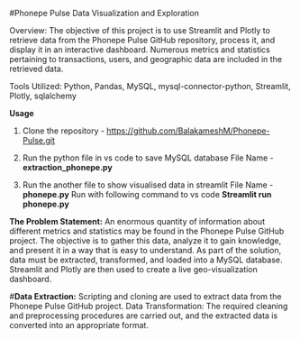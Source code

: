 #Phonepe Pulse Data Visualization and Exploration

Overview:
The objective of this project is to use Streamlit and Plotly to retrieve data from the Phonepe Pulse GitHub repository, process it, and display it in an interactive dashboard. Numerous metrics and statistics pertaining to transactions, users, and geographic data are included in the retrieved data.

Tools Utilized:
Python, Pandas, MySQL, mysql-connector-python, Streamlit, Plotly, sqlalchemy


__Usage__

1) Clone the repository - https://github.com/BalakameshM/Phonepe-Pulse.git

2) Run the python file in vs code to save MySQL database
    File Name - __extraction_phonepe.py__
   
3) Run the another file to show visualised data in streamlit
    File Name - __phonepe.py__
    Run with following command to vs code
      __Streamlit run phonepe.py__


__The Problem Statement:__
An enormous quantity of information about different metrics and statistics may be found in the Phonepe Pulse GitHub project. The objective is to gather this data, analyze it to gain knowledge, and present it in a way that is easy to understand. As part of the solution, data must be extracted, transformed, and loaded into a MySQL database. Streamlit and Plotly are then used to create a live geo-visualization dashboard.

#__Data Extraction:__ 
Scripting and cloning are used to extract data from the Phonepe Pulse GitHub project.
Data Transformation: The required cleaning and preprocessing procedures are carried out, and the extracted data is converted into an appropriate format.


